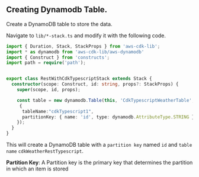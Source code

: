 ## Creating Dynamodb Table.

Create a DynamoDB table to store the data.

Navigate to `lib/*-stack.ts` and modify it with the following code.

```ts
import { Duration, Stack, StackProps } from 'aws-cdk-lib';
import * as dynamodb from 'aws-cdk-lib/aws-dynamodb'
import { Construct } from 'constructs';
import path = require('path');


export class RestWithCdkTypescriptStack extends Stack {
  constructor(scope: Construct, id: string, props?: StackProps) {
    super(scope, id, props);

    const table = new dynamodb.Table(this, 'CdkTypescriptWeatherTable',
     {
      tableName:"cdkTypescript1",
      partitionKey: { name: 'id', type: dynamodb.AttributeType.STRING },
    });
  }
}
```

This will create a DynamoDB table with a `partition key` named `id` and `table name` `cdkWeatherRestTypescript`.

**Partition Key**: A Partition key is the primary key that determines the partition in which an item is stored